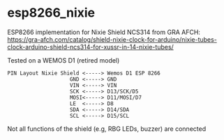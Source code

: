 # esp8266_nixie
ESP8266 implementation for Nixie Shield NCS314 from GRA AFCH: https://gra-afch.com/catalog/shield-nixie-clock-for-arduino/nixie-tubes-clock-arduino-shield-ncs314-for-xussr-in-14-nixie-tubes/

Tested on a WEMOS D1 (retired model)
```
PIN Layout Nixie Shield <-----> Wemos D1 ESP 8266
                    GND <-----> GND
                    VIN <-----> VIN
                    SCK <-----> D13/SCK/D5
                    MOSI<-----> D11/MOSI/D7
                    LE  <-----> D8
                    SDA <-----> D14/SDA
                    SCL <-----> D15/SCL
```
Not all functions of the shield (e.g, RBG LEDs, buzzer) are connected
